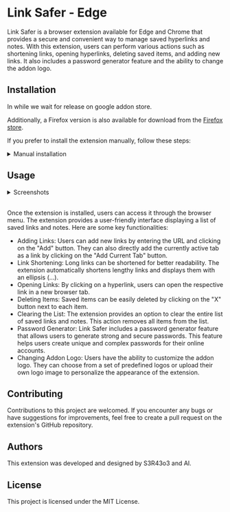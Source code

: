 # Link Safer - Edge

Link Safer is a browser extension available for Edge and Chrome that provides a secure and convenient way to manage saved hyperlinks and notes. With this extension, users can perform various actions such as shortening links, opening hyperlinks, deleting saved items, and adding new links. It also includes a password generator feature and the ability to change the addon logo.

## Installation

In while we wait for release on google addon store.

Additionally, a Firefox version is also available for download from the [Firefox store](https://addons.mozilla.org/de/firefox/addon/linksafer/?utm_source=addons.mozilla.org&utm_medium=referral&utm_content=search).

If you prefer to install the extension manually, follow these steps:

<details>
    <summary>Manual installation</summary>
    <br>

1. Go to the [release section](https://github.com/sera619/EdgeAddon/releases) of the extension's GitHub repository.
2. Download the latest release.
3. Open your browser and navigate to the browser or extension settings.
4. Look for the option to install an extension from a file.
5. Select the path to the downloaded zip file.
6. Click install, and the extension should be ready to use.

</details>

## Usage

<details>
    <summary>Screenshots</summary>
    <br>

- ![Addon Preview](assets/img/addon_preview.png)
- ![Option Preview](assets/img/addon_preview.png)
- ![Password Generator Preview](assets/img/passgen_preview.png)

</details>
<br>

Once the extension is installed, users can access it through the browser menu. The extension provides a user-friendly interface displaying a list of saved links and notes. Here are some key functionalities:

- Adding Links: Users can add new links by entering the URL and clicking on the "Add" button. They can also directly add the currently active tab as a link by clicking on the "Add Current Tab" button.
- Link Shortening: Long links can be shortened for better readability. The extension automatically shortens lengthy links and displays them with an ellipsis (...).
- Opening Links: By clicking on a hyperlink, users can open the respective link in a new browser tab.
- Deleting Items: Saved items can be easily deleted by clicking on the "X" button next to each item.
- Clearing the List: The extension provides an option to clear the entire list of saved links and notes. This action removes all items from the list.
- Password Generator: Link Safer includes a password generator feature that allows users to generate strong and secure passwords. This feature helps users create unique and complex passwords for their online accounts.
- Changing Addon Logo: Users have the ability to customize the addon logo. They can choose from a set of predefined logos or upload their own logo image to personalize the appearance of the extension.

## Contributing

Contributions to this project are welcomed. If you encounter any bugs or have suggestions for improvements, feel free to create a pull request on the extension's GitHub repository.

## Authors

This extension was developed and designed by S3R43o3 and AI.

## License

This project is licensed under the MIT License.
